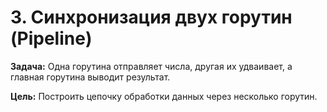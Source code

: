 # 3. Синхронизация двух горутин (Pipeline)

**Задача:** Одна горутина отправляет числа, другая их удваивает, а главная горутина выводит результат.

**Цель:** Построить цепочку обработки данных через несколько горутин.